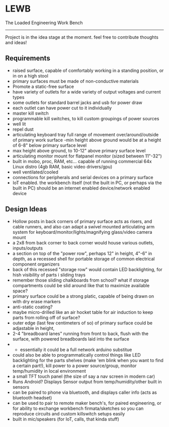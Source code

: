 # LEWB
The Loaded Engineering Work Bench
***

Project is in the idea stage at the moment. feel free to contribute thoughts and ideas!

## Requirements

- raised surface, capable of comfortably working in a standing position, or in on a high stool
- primary surfaces must be made of non-conductive materials
- Promote a static-free surface
- have variety of outlets for a wide variety of output voltages and current types
 - some outlets for standard barrel jacks and usb for power draw
 - each outlet can have power cut to it individually
 - master kill switch
 - programmable kill switches, to kill custom groupings of power sources
- well lit
- repel dust
- articulating keyboard tray
  full range of movement over/around/outside of primary work surface
 -min height above ground would be at a height of 6-8" below primary surface level
 - max height above ground, to 10-12" above primary surface level
- articulating monitor mount for flatpanel monitor (sized between 11"-32")
- built in mobo, proc, RAM, etc... capable of running commercial 64x Linux distro (4gb RAM, basic video drivers/gpu)
 - well ventilated/cooled
 - connections for peripherals and serial devices on a primary surface
- IoT enabled. the workbench itself (not the built in PC, or perhaps via the built in PC) should be an internet enabled device/network enabled device

 
 ## Design Ideas

- Hollow posts in back corners of primary surface acts as risers, and cable runners, and also can adapt a swivel mounted articulating arm system for keyboard/monitor/lights/magnifying glass/video camera mount
- a 2x8 from back corner to back corner would house various outlets, inputs/outputs
- a section on top of the "power row", perhaps 12" in height, 4"-6" in depth, as a recessed shell for portable storage of common electrical component organizers
 - back of this recessed "storage row" would contain LED backlighting, for hish visibility of parts i sliding trays
- remember those sliding chalkboards from school? what if storage compartments could be slid around like that to maximize available space?
- primary surface could be a strong platic, capable of being drawn on with dry erase markers
 - anti-static coating?
 - maybe micro-drilled like an air hocket table for air induction to keep parts from rolling off of surface?
- outer edge (last few centimeters of so) of primary surface could be adjastable in height, 
- 2-4 "breadboard lanes" running from front to back, flush with the surface, with powered breadboards laid into the surface
-  - essentially it could be a full network arduino substitue
 - could also be able to programmatically control things like LED backlighting for the parts shelves (make 'em blink when you want to find a certain part!), kill power to a power source/group, monitor temp/humidity in local environment
- a small TFT touch panel (the size of say a nav screen in modern car)
 - Runs Android? Displays Sensor output from temp/humidity/other built in sensors
 - can be paired to phone via bluetooth, and displays caller info (acts as bluetooth headset)
 - can be used to pair to remote maker bench's, for paired engineering, or for ability to exchange workbench firmata/sketches so you can reproduce circuits and custom killswitch setups easily
- built in mic/speakers (for IoT, calls, that kinda stuff)
